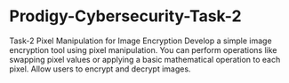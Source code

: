 # Prodigy-Cybersecurity-Task-2
Task-2
Pixel Manipulation for Image Encryption
Develop a simple image encryption tool using pixel manipulation. You can perform operations like swapping pixel values or applying a basic mathematical operation to each pixel. Allow users to encrypt and decrypt images.

